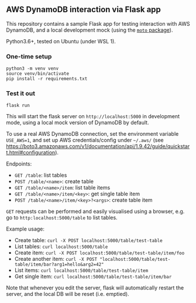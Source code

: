 
## AWS DynamoDB interaction via Flask app

This repository contains a sample Flask app for testing interaction with AWS DynamoDB, and a local development mock (using the [`moto` package](https://github.com/spulec/moto)).

Python3.6+, tested on Ubuntu (under WSL 1).


### One-time setup

```
python3 -m venv venv
source venv/bin/activate
pip install -r requirements.txt
```


### Test it out

`flask run`

This will start the flask server on `http://localhost:5000` in development mode, using a local mock version of DynamoDB by default. 

To use a real AWS DynamoDB connection, set the environment variable `USE_AWS=1`, and set up AWS credentials/config under `~/.aws/` (see https://boto3.amazonaws.com/v1/documentation/api/1.9.42/guide/quickstart.html#configuration).

Endpoints:
 - `GET /table`: list tables
 - `POST /table/<name>`: create table
 - `GET /table/<name>/item`: list table items
 - `GET /table/<name>/item/<key>`: get single table item
 - `POST /table/<name>/item/<key>?<args>`: create table item

`GET` requests can be performed and easily visualised using a browser, e.g. go to `http:localhost:5000/table` to list tables.

Example usage:
 - Create table: `curl -X POST localhost:5000/table/test-table`
 - List tables: `curl localhost:5000/table`
 - Create item: `curl -X POST localhost:5000/table/test-table/item/foo`
 - Create another item: `curl -X POST "localhost:5000/table/test-table/item/bar?arg1=hello&arg2=42"`
 - List items: `curl localhost:5000/table/test-table/item`
 - Get single item: `curl localhost:5000/table/test-table/item/bar`

Note that whenever you edit the server, flask will automatically restart the server, and the local DB will be reset (i.e. emptied).
